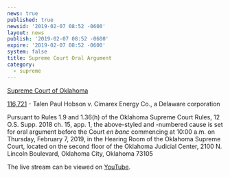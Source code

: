 ```yaml
---
news: true
published: true
newsid: '2019-02-07 08:52 -0600'
layout: news
publish: '2019-02-07 08:52 -0600'
expire: '2019-02-07 08:52 -0600'
system: false
title: Supreme Court Oral Argument
category:
  - supreme
---
```

<u>Supreme Court of Oklahoma</u>

[116,721](http://www.oscn.net/dockets/GetCaseInformation.aspx?db=appellate&number=116721) - Talen Paul Hobson v. Cimarex Energy Co., a Delaware corporation

Pursuant to Rules 1.9 and 1.36(h) of the Oklahoma Supreme Court Rules, 12 O.S. Supp. 2018 ch. 15, app. 1, the above-styled and -numbered cause is set for oral argument before the Court <em>en banc</em> commencing at 10:00 a.m. on Thursday, February 7, 2019, in the Hearing Room of the Oklahoma Supreme Court, located on the second floor of the Oklahoma Judicial Center, 2100 N. Lincoln Boulevard, Oklahoma City, Oklahoma 73105

The live stream can be viewed on [YouTube](https://youtu.be/eHSvqVbBLG0).
